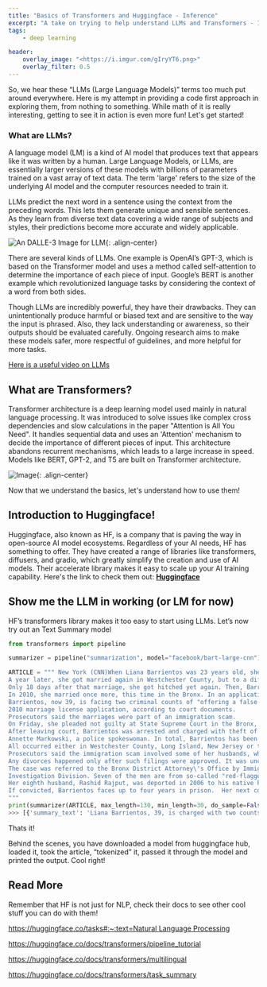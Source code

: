 ```yaml
---
title: "Basics of Transformers and Huggingface - Inference"
excerpt: "A take on trying to help understand LLMs and Transformers - In a code first approach!"
tags:
    - deep learning

header:
    overlay_image: "<https://i.imgur.com/gIryYT6.png>"
    overlay_filter: 0.5
---
```



So, we hear these “LLMs (Large Language Models)” terms too much put around everywhere. Here is my attempt in providing a code first approach in exploring them, from nothing to something.
While math of it is really interesting, getting to see it in action is even more fun! Let's get started!

### What are LLMs?

A language model (LM) is a kind of AI model that produces text that appears like it was written by a human. Large Language Models, or LLMs, are essentially larger versions of these models with billions of parameters trained on a vast array of text data. The term 'large' refers to the size of the underlying AI model and the computer resources needed to train it.

LLMs predict the next word in a sentence using the context from the preceding words. This lets them generate unique and sensible sentences. As they learn from diverse text data covering a wide range of subjects and styles, their predictions become more accurate and widely applicable.

![An DALLE-3 Image for LLM](https://i.imgur.com/qYZeM5Q.jpg){: .align-center}

There are several kinds of LLMs. One example is OpenAI’s GPT-3, which is based on the Transformer model and uses a method called self-attention to determine the importance of each piece of input. Google’s BERT is another example which revolutionized language tasks by considering the context of a word from both sides.

Though LLMs are incredibly powerful, they have their drawbacks. They can unintentionally produce harmful or biased text and are sensitive to the way the input is phrased. Also, they lack understanding or awareness, so their outputs should be evaluated carefully. Ongoing research aims to make these models safer, more respectful of guidelines, and more helpful for more tasks.

[Here is a useful video on LLMs](https://www.youtube.com/watch?v=5sLYAQS9sWQ)

## What are Transformers?

Transformer architecture is a deep learning model used mainly in natural language processing. It was introduced to solve issues like complex cross dependencies and slow calculations in the paper "Attention is All You Need". It handles sequential data and uses an 'Attention' mechanism to decide the importance of different pieces of input. This architecture abandons recurrent mechanisms, which leads to a large increase in speed. Models like BERT, GPT-2, and T5 are built on Transformer architecture.

![Image](https://i.imgur.com/sFqUWR5.jpg){: .align-center}

Now that we understand the basics, let's understand how to use them!

## Introduction to Huggingface!

Huggingface, also known as HF, is a company that is paving the way in open-source AI model ecosystems. Regardless of your AI needs, HF has something to offer. They have created a range of libraries like transformers, diffusers, and gradio, which greatly simplify the creation and use of AI models. Their accelerate library makes it easy to scale up your AI training capability. Here's the link to check them out: **[Huggingface](https://huggingface.co/)**

## Show me the LLM in working (or LM for now)

HF’s transformers library makes it too easy to start using LLMs. Let’s now try out an Text Summary model

```python
from transformers import pipeline

summarizer = pipeline("summarization", model="facebook/bart-large-cnn")

ARTICLE = """ New York (CNN)When Liana Barrientos was 23 years old, she got married in Westchester County, New York.
A year later, she got married again in Westchester County, but to a different man and without divorcing her first husband.
Only 18 days after that marriage, she got hitched yet again. Then, Barrientos declared "I do" five more times, sometimes only within two weeks of each other.
In 2010, she married once more, this time in the Bronx. In an application for a marriage license, she stated it was her "first and only" marriage.
Barrientos, now 39, is facing two criminal counts of "offering a false instrument for filing in the first degree," referring to her false statements on the
2010 marriage license application, according to court documents.
Prosecutors said the marriages were part of an immigration scam.
On Friday, she pleaded not guilty at State Supreme Court in the Bronx, according to her attorney, Christopher Wright, who declined to comment further.
After leaving court, Barrientos was arrested and charged with theft of service and criminal trespass for allegedly sneaking into the New York subway through an emergency exit, said Detective
Annette Markowski, a police spokeswoman. In total, Barrientos has been married 10 times, with nine of her marriages occurring between 1999 and 2002.
All occurred either in Westchester County, Long Island, New Jersey or the Bronx. She is believed to still be married to four men, and at one time, she was married to eight men at once, prosecutors say.
Prosecutors said the immigration scam involved some of her husbands, who filed for permanent residence status shortly after the marriages.
Any divorces happened only after such filings were approved. It was unclear whether any of the men will be prosecuted.
The case was referred to the Bronx District Attorney\'s Office by Immigration and Customs Enforcement and the Department of Homeland Security\'s
Investigation Division. Seven of the men are from so-called "red-flagged" countries, including Egypt, Turkey, Georgia, Pakistan and Mali.
Her eighth husband, Rashid Rajput, was deported in 2006 to his native Pakistan after an investigation by the Joint Terrorism Task Force.
If convicted, Barrientos faces up to four years in prison.  Her next court appearance is scheduled for May 18.
"""
print(summarizer(ARTICLE, max_length=130, min_length=30, do_sample=False))
>>> [{'summary_text': 'Liana Barrientos, 39, is charged with two counts of "offering a false instrument for filing in the first degree" In total, she has been married 10 times, with nine of her marriages occurring between 1999 and 2002. She is believed to still be married to four men.'}]
```

Thats it!

Behind the scenes, you have downloaded a model from huggingface hub, loaded it, took the article, “tokenized” it, passed it through the model and printed the output. Cool right!

## Read More

Remember that HF is not just for NLP, check their docs to see other cool stuff you can do with them!

[https://huggingface.co/tasks#:~:text=Natural Language Processing](https://huggingface.co/tasks#:~:text=Natural%20Language%20Processing)

<https://huggingface.co/docs/transformers/pipeline_tutorial>

<https://huggingface.co/docs/transformers/multilingual>

<https://huggingface.co/docs/transformers/task_summary>
